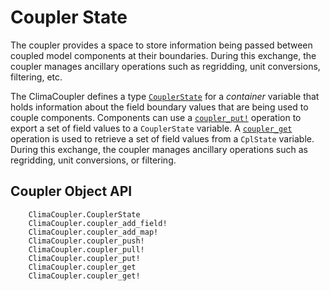 # Coupler State

The coupler provides a space to store information being passed between coupled model components at their boundaries. During this exchange, the coupler manages ancillary operations such as regridding, unit conversions, filtering, etc.

The ClimaCoupler defines a type [`CouplerState`](@ref) for a _container_ variable
that holds information about the field boundary values that are being used to
couple components. Components can use a [`coupler_put!`](@ref) operation to 
export a set of field values to a `CouplerState` variable. A [`coupler_get`](@ref)
operation is used to retrieve a set of field values from a `CplState` variable.
During this exchange, the coupler manages ancillary operations such as 
regridding, unit conversions, or filtering.

## Coupler Object API

```@docs
    ClimaCoupler.CouplerState
    ClimaCoupler.coupler_add_field!
    ClimaCoupler.coupler_add_map!
    ClimaCoupler.coupler_push!
    ClimaCoupler.coupler_pull!
    ClimaCoupler.coupler_put!
    ClimaCoupler.coupler_get
    ClimaCoupler.coupler_get!
```
